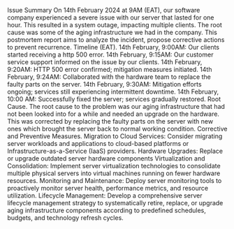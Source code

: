 Issue Summary
On 14th February 2024 at 9AM (EAT), our software company experienced a severe issue with our server that lasted for one hour. This resulted in a system outage, impacting multiple clients. The root cause was some of the aging infrastructure we had in the company.  This postmortem report aims to analyze the incident, propose corrective actions to prevent recurrence.
Timeline (EAT).
14th February, 9:00AM: Our clients started receiving a http 500 error.
14th February, 9:15AM: Our customer service support informed on the issue by our clients.
14th February, 9:20AM: HTTP 500 error confirmed; mitigation measures initiated.
14th February, 9:24AM: Collaborated with the hardware team to replace the faulty parts on the server.
14th February, 9:30AM: Mitigation efforts ongoing; services still experiencing intermittent downtime.
14th February, 10:00 AM: Successfully fixed the server; services gradually restored.
Root Cause.
The root cause to the problem was our aging infrastructure that had not been looked into for a while and needed an upgrade on the hardware. This was corrected by replacing the faulty parts on the server with new ones which brought the server back to normal working condition.
Corrective and Preventive Measures.
Migration to Cloud Services: Consider migrating server workloads and applications to cloud-based platforms or Infrastructure-as-a-Service (IaaS) providers.
Hardware Upgrades: Replace or upgrade outdated server hardware components
Virtualization and Consolidation: Implement server virtualization technologies to consolidate multiple physical servers into virtual machines running on fewer hardware resources.
Monitoring and Maintenance: Deploy server monitoring tools to proactively monitor server health, performance metrics, and resource utilization.
Lifecycle Management: Develop a comprehensive server lifecycle management strategy to systematically retire, replace, or upgrade aging infrastructure components according to predefined schedules, budgets, and technology refresh cycles.


